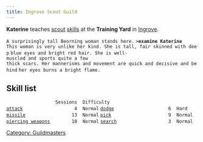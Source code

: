 ```yaml
---
title: Ingrove Scout Guild
---
```


**Katerine** teaches [scout](thief "wikilink")
[skills](skill "wikilink") at the **Training Yard** in
[Ingrove](Anduin_Vale#Ingrove "wikilink").

`A surprisingly tall Beorning woman stands here.`
`>`**`examine Katerine`**
`This woman is very unlike her kind. She is tall, fair skinned with deep`
`blue eyes and bright red hair. She is well-muscled and sports quite a few`
`thick scars. Her mannerisms and movement are quick and decisive and behind`
`her eyes burns a bright flame.`

## Skill list

`                  Sessions  Difficulty`
[`attack`](attack "wikilink")`                   4  Normal`
[`dodge`](dodge "wikilink")`                    6  Hard`
[`missile`](missile "wikilink")`                 13  Normal`
[`pick`](pick "wikilink")`                     9  Normal`
[`piercing weapons`](piercing_weapons "wikilink")`        10  Normal`
[`search`](search "wikilink")`                   3  Normal`

[Category: Guildmasters](Category:_Guildmasters "wikilink")